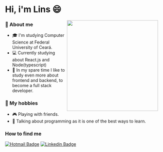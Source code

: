# Hi, i'm Lins 😄

  <img src= "https://i.pinimg.com/originals/89/c8/58/89c858205689c2756a3c434575f74c8b.png" min-width="250x" max-width="300px" width="300px" align="right"/>

### 🤠 About me 
  - 🎓 I'm studying Computer Science at Federal University of Ceará.
  - 💻 Currently studying about React.js and Node(typescript)
  - 📌 In my spare time I like to study even more about frontend and backend, to become a full stack developer.


### 🌊 My hobbies
  - 🎮 Playing with friends.
  - 🤝 Talking about programming as it is one of the best ways to learn.

### How to find me
[![Hotmail Badge](https://img.shields.io/badge/Gmail-D14836?style=for-the-badge&logo=gmail&logoColor=white)](mailto:thiagolins13255@gmail.com)
[![Linkedin Badge](https://img.shields.io/badge/LinkedIn-0077B5?style=for-the-badge&logo=linkedin&logoColor=white/)](https://www.linkedin.com/in/thiago-lins-3b5269211/)

